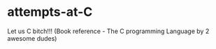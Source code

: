attempts-at-C
=============

Let us C bitch!!! (Book reference - The C programming Language by 2 awesome dudes)
